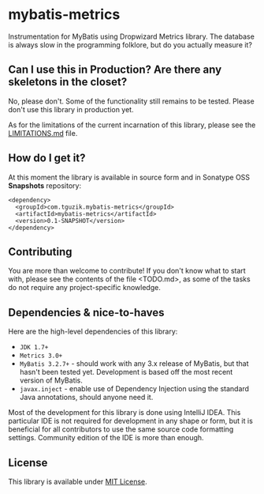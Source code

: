 mybatis-metrics
===============

Instrumentation for MyBatis using Dropwizard Metrics library. The database is always slow in the programming
folklore, but do you actually measure it?


Can I use this in Production? Are there any skeletons in the closet?
--------------------------------------------------------------------

No, please don't. Some of the functionality still remains to be tested. Please don't use this library in production 
yet. 

As for the limitations of the current incarnation of this library, please see the [LIMITATIONS.md](LIMITATIONS.md) file.


How do I get it?
----------------

At this moment the library is available in source form and in Sonatype OSS **Snapshots** repository:

    <dependency>
      <groupId>com.tguzik.mybatis-metrics</groupId>
      <artifactId>mybatis-metrics</artifactId>
      <version>0.1-SNAPSHOT</version>
    </dependency>


Contributing
------------

You are more than welcome to contribute! If you don't know what to start with, please see the contents of
the file <TODO.md>, as some of the tasks do not require any project-specific knowledge.


Dependencies & nice-to-haves
----------------------------

Here are the high-level dependencies of this library:

* `JDK 1.7+`
* `Metrics 3.0+`
* `MyBatis 3.2.7+` - should work with any 3.x release of MyBatis, but that hasn't been tested yet. Development is
  based off the most recent version of MyBatis.
* `javax.inject` - enable use of Dependency Injection using the standard Java annotations, should anyone need it.


Most of the development for this library is done using IntelliJ IDEA. This particular IDE is not required for 
development in any shape or form, but it is beneficial for all contributors to use the same source code formatting 
settings. Community edition of the IDE is more than enough.


License
-------

This library is available under [MIT License](LICENSE).
